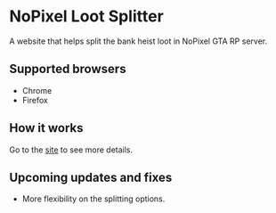 # NoPixel Loot Splitter

A website that helps split the bank heist loot in NoPixel GTA RP server.

## Supported browsers

- Chrome
- Firefox

## How it works

Go to the [site](https://switchdv.github.io/nopixel-loot-splitter) to see more details.

## Upcoming updates and fixes

- More flexibility on the splitting options.

